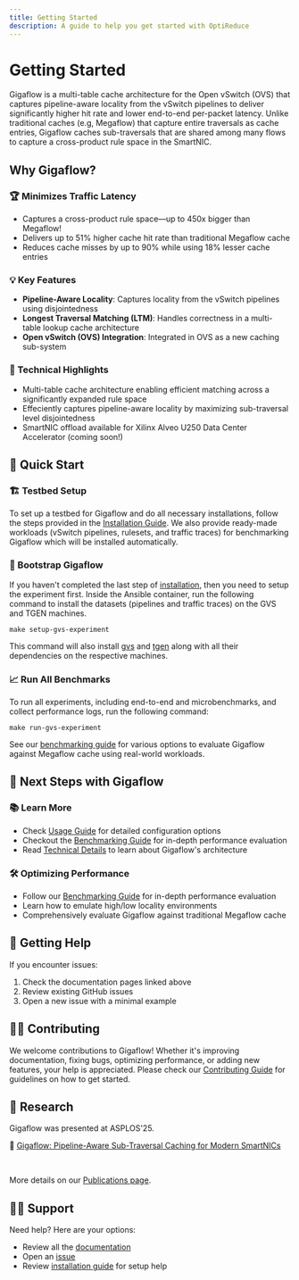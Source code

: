 ```yaml
---
title: Getting Started
description: A guide to help you get started with OptiReduce
---
```


<!-- <div style="text-align: center; padding: 0px 0px 50px 0px;">
  <img src="/assets/gf-icon-transparent-small.png" style="width: 200px;"/>
</div> -->

<!-- # Gigaflow Virtual Switch (GvS) -->
# Getting Started

Gigaflow is a multi-table cache architecture for the Open vSwitch (OVS) that captures pipeline-aware locality from the vSwitch pipelines to deliver significantly higher hit rate and lower end-to-end per-packet latency.
Unlike traditional caches (e.g, Megaflow) that capture entire traversals as cache entries, Gigaflow caches sub-traversals that are shared among many flows to capture a cross-product rule space in the SmartNIC.

## Why Gigaflow?

### 🏆 Minimizes Traffic Latency

* Captures a cross-product rule space—up to 450x bigger than Megaflow!
* Delivers up to 51% higher cache hit rate than traditional Megaflow cache
* Reduces cache misses by up to 90% while using 18% lesser cache entries

### 💡 Key Features

* **Pipeline-Aware Locality**: Captures locality from the vSwitch pipelines using disjointedness
* **Longest Traversal Matching (LTM)**: Handles correctness in a multi-table lookup cache architecture 
* **Open vSwitch (OVS) Integration**: Integrated in OVS as a new caching sub-system

### 🔧 Technical Highlights

* Multi-table cache architecture enabling efficient matching across a significantly expanded rule space
* Effeciently captures pipeline-aware locality by maximizing sub-traversal level disjointedness
* SmartNIC offload available for Xilinx Alveo U250 Data Center Accelerator (coming soon!)

## 🚀 Quick Start

### 🏗️ Testbed Setup

To set up a testbed for Gigaflow and do all necessary installations, follow the steps provided in the [Installation Guide](installation.md).
We also provide ready-made workloads (vSwitch pipelines, rulesets, and traffic traces) for benchmarking Gigaflow which will be installed automatically.

### 🏁 Bootstrap Gigaflow

If you haven't completed the last step of [installation](installation.md#gvs-and-tgen-installation), then you need to setup the experiment first.
Inside the Ansible container, run the following command to install the datasets (pipelines and traffic traces) on the GVS and TGEN machines.

```shell title="Ansible Container"
make setup-gvs-experiment
```

This command will also install [gvs](https://github.com/gigaflow-vswitch/gvs) and [tgen](https://github.com/gigaflow-vswitch/tgen) along with all their dependencies on the respective machines.

<!-- ## Experiment Options -->

### 📈 Run All Benchmarks

To run all experiments, including end-to-end and microbenchmarks, and collect performance logs, run the following command:

```shell title="Ansible Container"
make run-gvs-experiment
```
See our [benchmarking guide](benchmarks.md) for various options to evaluate Gigaflow against Megaflow cache using real-world workloads.

## 🧩 Next Steps with Gigaflow

### 📚 Learn More

* Check [Usage Guide](usage.md) for detailed configuration options
* Checkout the [Benchmarking Guide](benchmarks.md) for in-depth performance evaluation
* Read [Technical Details](technical-details.md) to learn about Gigaflow's architecture

### 🛠️ Optimizing Performance

* Follow our [Benchmarking Guide](benchmarks.md) for in-depth performance evaluation
* Learn how to emulate high/low locality environments
* Comprehensively evaluate Gigaflow against traditional Megaflow cache

## 🛟 Getting Help

If you encounter issues:

1. Check the documentation pages linked above
2. Review existing GitHub issues
3. Open a new issue with a minimal example

## 🧑‍💻 Contributing

We welcome contributions to Gigaflow! Whether it's improving documentation, fixing bugs, optimizing performance, or adding new features, your help is appreciated. Please check our [Contributing Guide](contributing.md) for guidelines on how to get started.

## 📄 Research

Gigaflow was presented at ASPLOS'25. 

📄 [Gigaflow: Pipeline-Aware Sub-Traversal Caching for Modern SmartNICs](https://dl.acm.org/doi/10.1145/3676641.3716000)

&nbsp;

More details on our [Publications page](publications.md).

## 🧑‍💼 Support

Need help? Here are your options:

* Review all the [documentation](https://gigaflow-vswitch.github.io/)
* Open an [issue](https://github.com/gigaflow-vswitch/gigaflow-orchestrator/issues)
* Review [installation guide](installation.md) for setup help